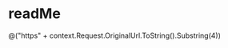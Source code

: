 # readMe

<policies>
<inbound>
  <choose>
    <when condition="@(context.Request.Url.Scheme == "http")">
        <return-response>
          <set-status code="301" />
          <set-header name="Location" exists-action="override">
            <value>@("https" + context.Request.OriginalUrl.ToString().Substring(4))</value>
          </set-header>
        </return-response>
    </when>
</choose>
<base />
</inbound>
<backend>
<base />
</backend>
<outbound>
<base />
</outbound>
<on-error>
<base />
</on-error>
</policies>
